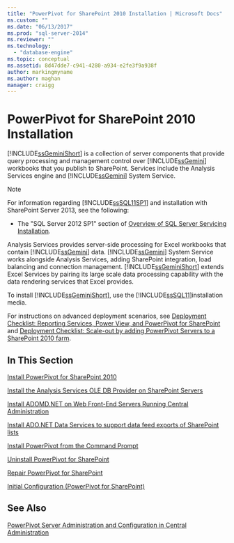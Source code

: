 ```yaml
---
title: "PowerPivot for SharePoint 2010 Installation | Microsoft Docs"
ms.custom: ""
ms.date: "06/13/2017"
ms.prod: "sql-server-2014"
ms.reviewer: ""
ms.technology: 
  - "database-engine"
ms.topic: conceptual
ms.assetid: 8d47dde7-c941-4280-a934-e2fe3f9a938f
author: markingmyname
ms.author: maghan
manager: craigg
---
```

# PowerPivot for SharePoint 2010 Installation
  [!INCLUDE[ssGeminiShort](../../includes/ssgeminishort-md.md)] is a collection of server components that provide query processing and management control over [!INCLUDE[ssGemini](../../includes/ssgemini-md.md)] workbooks that you publish to SharePoint. Services include the Analysis Services engine and [!INCLUDE[ssGemini](../../includes/ssgemini-md.md)] System Service.  
  
> [!NOTE]  
>  For information regarding [!INCLUDE[ssSQL11SP1](../../includes/sssql11sp1-md.md)] and installation with SharePoint Server 2013, see the following:  
>   
>  -   The "SQL Server 2012 SP1" section of [Overview of SQL Server Servicing Installation](../../../2014/sql-server/install/overview-of-sql-server-servicing-installation.md).  
  
 Analysis Services provides server-side processing for Excel workbooks that contain [!INCLUDE[ssGemini](../../includes/ssgemini-md.md)] data. [!INCLUDE[ssGemini](../../includes/ssgemini-md.md)] System Service works alongside Analysis Services, adding SharePoint integration, load balancing and connection management. [!INCLUDE[ssGeminiShort](../../includes/ssgeminishort-md.md)] extends Excel Services by pairing its large scale data processing capability with the data rendering services that Excel provides.  
  
 To install [!INCLUDE[ssGeminiShort](../../includes/ssgeminishort-md.md)], use the [!INCLUDE[ssSQL11](../../includes/sssql11-md.md)]installation media.  
  
 For instructions on advanced deployment scenarios, see [Deployment Checklist: Reporting Services, Power View, and PowerPivot for SharePoint](deployment-checklist-reporting-services-power-view-power-pivot-for-sharepoint.md) and [Deployment Checklist: Scale-out by adding PowerPivot Servers to a SharePoint 2010 farm](../../../2014/sql-server/install/deployment-checklist-scale-out-adding-powerpivot-servers-sharepoint-2010-farm.md).  
  
## In This Section  
 [Install PowerPivot for SharePoint 2010](../../../2014/sql-server/install/install-powerpivot-for-sharepoint-2010.md)  
  
 [Install the Analysis Services OLE DB Provider on SharePoint Servers](../../../2014/sql-server/install/install-the-analysis-services-ole-db-provider-on-sharepoint-servers.md)  
  
 [Install ADOMD.NET on Web Front-End Servers Running Central Administration](../../../2014/sql-server/install/install-adomd-net-on-web-front-end-servers-running-central-administration.md)  
  
 [Install ADO.NET Data Services to support data feed exports of SharePoint lists](../../../2014/sql-server/install/install-ado-net-data-services-to-support-data-feed-exports-of-sharepoint-lists.md)  
  
 [Install PowerPivot from the Command Prompt](../../../2014/sql-server/install/install-powerpivot-from-the-command-prompt.md)  
  
 [Uninstall PowerPivot for SharePoint](../../../2014/sql-server/install/uninstall-power-pivot-for-sharepoint.md)  
  
 [Repair PowerPivot for SharePoint](../../../2014/sql-server/install/repair-powerpivot-for-sharepoint.md)  
  
 [Initial Configuration &#40;PowerPivot for SharePoint&#41;](../../../2014/sql-server/install/initial-configuration-powerpivot-for-sharepoint.md)  
  
## See Also  
 [PowerPivot Server Administration and Configuration in Central Administration](../../analysis-services/power-pivot-sharepoint/power-pivot-server-administration-and-configuration-in-central-administration.md)  
  
  
